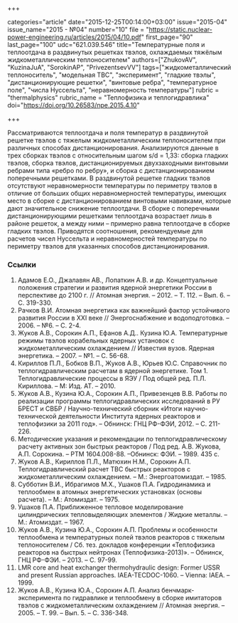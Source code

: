 +++

categories="article"
date="2015-12-25T00:14:00+03:00"
issue="2015-04"
issue_name="2015 - №04"
number="10"
file = "https://static.nuclear-power-engineering.ru/articles/2015/04/10.pdf"
first_page="90"
last_page="100"
udc="621.039.546"
title="Температурные поля и теплоотдача в раздвинутых решетках твэлов, охлаждаемых тяжёлым жидкометаллическим теплоносителем"
authors=["ZhukovAV", "KuzinaJuA", "SorokinAP", "PrivezentsevVV"]
tags=["жидкометаллический теплоноситель", "модельная ТВС", "эксперимент", "гладкие твэлы", "дистанционирующие решетки", "винтовые ребра", "температурное поле", "числа Нуссельта", "неравномерность температуры"]
rubric = "thermalphysics"
rubric_name = "Теплофизика и теплогидравлика"
doi="https://doi.org/10.26583/npe.2015.4.10"

+++

Рассматриваются теплоотдача и поля температур в раздвинутой решетке твэлов с тяжелым жидкометаллическим теплоносителем при различных способах дистанционирования. Анализируются данные в трех сборках твэлов с относительным шагом s/d = 1,33: сборка гладких твэлов, сборка твэлов, дистанционируемых двухзаходными винтовыми ребрами типа «ребро по ребру», и сборка с дистанционированием поперечными решетками. В раздвинутой решетке гладких твэлов отсутствуют неравномерности температуры по периметру твэлов в отличие от больших общих неравномерностей температуры, имеющих место в сборке с дистанционированием винтовыми навивками, которые дают значительное снижение теплоотдачи. В сборке с поперечными дистанционирующими решетками теплоотдача возрастает лишь в районе решеток, а между ними – примерно равна теплоотдаче в сборке гладких твэлов. Приводятся соотношения, рекомендуемые для расчетов чисел Нуссельта и неравномерностей температуры по периметру твэлов для указанных способов дистанционирования.

### Ссылки

1. Адамов Е.О., Джалавян АВ., Лопаткин А.В. и др. Концептуальные положения стратегии и развития ядерной энергетики России в перспективе до 2100 г. // Атомная энергия. – 2012. – Т. 112. – Вып. 6. – С. 319-330.
2. Рачков В.И. Атомная энергетика как важнейший фактор устойчивого развития России в XXI веке // Энергоснабжение и водоподготовка. – 2006. – №6. – С. 2-4.
3. Жуков А.В., Сорокин А.П., Ефанов А.Д.. Кузина Ю.А. Температурные режимы твэлов корабельных ядерных установок с жидкометаллическим охлаждением // Известия вузов. Ядерная энергетика. – 2007. – №1. – С. 56-68.
4. Кириллов П.Л., Бобков В.П., Жуков А.В., Юрьев Ю.С. Справочник по теплогидравлическим расчетам в ядерной энергетике. Том 1. Теплогидравлические процессы в ЯЭУ / Под общей ред. П.Л. Кириллова. – М: Изд. АТ. – 2010.
5. Жуков А.В., Кузина Ю.А., Сорокин А.П., Привезенцев В.В. Работы по реализации программы теплогидравлических исследований в РУ БРЕСТ и СВБР / Научно-технический сборник «Итоги научно-технической деятельности Института ядерных реакторов и теплофизики за 2011 год». – Обнинск: ГНЦ РФ-ФЭИ, 2012. – С. 211-226.
6. Методические указания и рекомендации по теплогидравлическому расчету активных зон быстрых реакторов / Под ред. А.В. Жукова, А.П. Сорокина. – РТМ 1604.008-88. –Обнинск: ФЭИ. – 1989. 435 с.
7. Жуков А.В., Кириллов П.Л., Матюхин Н.М., Сорокин А.П. Теплогидравлический расчет ТВС быстрых реакторов с жидкометаллическим охлаждением. – М.: Энергоатомиздат. – 1985.
8. Субботин В.И., Ибрагимов М.Х., Ушаков П.А. Гидродинамика и теплообмен в атомных энергетических установках (основы расчета). – М.: Атомиздат. – 1975.
9. Ушаков П.А. Приближенное тепловое моделирование цилиндрических тепловыделяющих элементов / Жидкие металлы. – М.: Атомиздат. – 1967.
10. Жуков А.В., Кузина Ю.А., Сорокин А.П. Проблемы и особенности теплообмена и температурных полей твэлов реакторов с тяжелым теплоносителем / Сб. тез. докладов конференции «Теплофизика реакторов на быстрых нейтронах (Теплофизика-2013)». – Обнинск, ГНЦ РФ-ФЭИ. – 2013. – C. 97-99.
11. LMR core and heat exchanger thermohydraulic design: Former USSR and present Russian approaches. IAEA-TECDOC-1060. – Vienna: IAEA. – 1999.
12. Жуков А.В., Кузина Ю.А., Сорокин А.П. Анализ бенчмарк-эксперимента по гидравлике и теплообмену в сборке имитаторов твэлов с жидкометаллическим охлаждением // Атомная энергия. – 2005. – Т. 99. – Вып. 5. – С. 336-348.